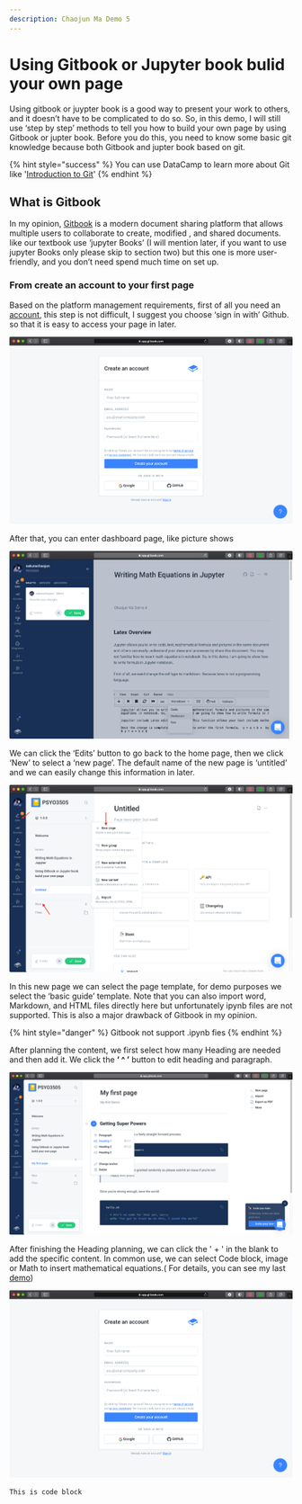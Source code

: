 ```yaml
---
description: Chaojun Ma Demo 5
---
```


# Using Gitbook or Jupyter book bulid your own page

Using gitbook or juypter book is a good way to present your work to others, and it doesn’t have to be complicated to do so. So, in this demo, I will still use ‘step by step’ methods to tell you how to build your own page by using Gitbook or jupter book. Before you do this, you need to know some basic git knowledge because both Gitbook and jupter book based on git.

{% hint style="success" %}
You can use DataCamp to learn more about Git like  '[Introduction to Git](https://learn.datacamp.com/courses/introduction-to-git)' 
{% endhint %}

## What is Gitbook

In my opinion, [Gitbook](https://www.gitbook.com) is a modern document sharing platform that allows multiple users to collaborate to create, modified , and shared documents. like our textbook use ‘jupyter Books’ \(I will mention later, if you want to use jupyter Books only please skip to section two\) but this one is more user-friendly, and you don’t need spend much time on set up.

### From create an account to your first page

Based on the platform management requirements, first of all you need an [account](https://app.gitbook.com/join?utm_source=homepage&utm_medium=header&utm_content=signup), this step is not difficult, I suggest you choose ‘sign in with’ Github. so that it is easy to access your page in later.

![You can sign up with your Github ](../.gitbook/assets/image%20%289%29.png)

After that, you can enter dashboard page, like picture shows

![Dashboard Page](../.gitbook/assets/image%20%2810%29.png)

We can click the ‘Edits’ button to go back to the home page, then we click ‘New’ to select a ‘new page’. The default name of the new page is ‘untitled’ and we can easily change this information in later.

![Select new page](../.gitbook/assets/image%20%285%29.png)

In this new page we can select the page template, for demo purposes we select the ‘basic guide’ template. Note that you can also import word, Markdown, and HTML files directly here but unfortunately ipynb files are not supported. This is also a major drawback of Gitbook in my opinion.

{% hint style="danger" %}
Gitbook not support .ipynb fies 
{% endhint %}

After planning the content, we first select how many Heading are needed and then add it. We click the **‘ ^ ’** button to edit heading and paragraph.

![edit heading and paragraph](../.gitbook/assets/image%20%286%29.png)

After finishing the Heading planning, we can click the ' + ' in the blank to add the specific content. In common use, we can select Code block, image or Math to insert mathematical equations.\( For details, you can see my last[ demo](https://sakurachaojun.gitbook.io/psyo3505/demo/latex)\)

![Code block, image, Math Equation or select paragraph insert word](../.gitbook/assets/image%20%283%29.png)

```text
This is code block 
```



